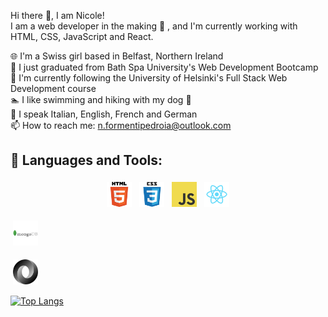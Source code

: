 Hi there 👋, I am Nicole! <br>
I am a web developer in the making 👶	, and I'm currently working with HTML, CSS, JavaScript and React.

🌐	I'm a Swiss girl based in Belfast, Northern Ireland <br>
🧠 I just graduated from Bath Spa University's Web Development Bootcamp <br>
📑 I'm currently following the University of Helsinki's Full Stack Web Development course <br>
🏊	I like swimming and hiking with my dog 🐶 <br>
👧 I speak Italian, English, French and German <br>
📫 How to reach me: n.formentipedroia@outlook.com <br>

## 🧰 Languages and Tools:
<p align="center">
<img src="https://raw.githubusercontent.com/github/explore/80688e429a7d4ef2fca1e82350fe8e3517d3494d/topics/html/html.png" alt="html" height="40" style="vertical-align:top; margin:4px">
<img src="https://raw.githubusercontent.com/github/explore/80688e429a7d4ef2fca1e82350fe8e3517d3494d/topics/css/css.png" alt="CSS" height="40" style="vertical-align:top; margin:4px">
<img src="https://raw.githubusercontent.com/github/explore/80688e429a7d4ef2fca1e82350fe8e3517d3494d/topics/javascript/javascript.png" alt="Javascript" height="40" style="vertical-align:top; margin:4px">
<img src="https://raw.githubusercontent.com/github/explore/80688e429a7d4ef2fca1e82350fe8e3517d3494d/topics/react/react.png" alt="React" height="40" style="vertical-align:top; margin:4px">
</p>
<img src="https://raw.githubusercontent.com/github/explore/80688e429a7d4ef2fca1e82350fe8e3517d3494d/topics/mongodb/mongodb.png" alt="MongoDB" height="40" style="vertical-align:top; margin:4px">
</p>
<img src="https://raw.githubusercontent.com/github/explore/80688e429a7d4ef2fca1e82350fe8e3517d3494d/topics/json/json.png" alt="Json" height="40" style="vertical-align:top; margin:4px">
</p>

[![Top Langs](https://github-readme-stats.vercel.app/api/top-langs/?username=NicoleFormenti)](https://github.com/NicoleFormenti/github-readme-stats)
   
